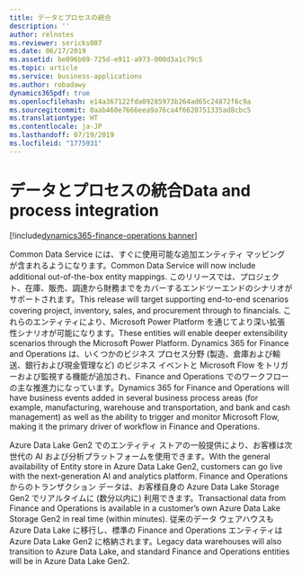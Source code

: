 ```yaml
---
title: データとプロセスの統合
description: ''
author: relnotes
ms.reviewer: sericks007
ms.date: 06/17/2019
ms.assetid: be096b69-725d-e911-a973-000d3a1c79c5
ms.topic: article
ms.service: business-applications
ms.author: robadawy
dynamics365pdf: true
ms.openlocfilehash: e14a367122fda09285973b264ad65c24872f6c9a
ms.sourcegitcommit: 0aab460e7666eea9a76ca4f6620751335ad8cbc5
ms.translationtype: HT
ms.contentlocale: ja-JP
ms.lasthandoff: 07/19/2019
ms.locfileid: "1775931"
---
```

# <a name="data-and-process-integration"></a><span data-ttu-id="380d5-102">データとプロセスの統合</span><span class="sxs-lookup"><span data-stu-id="380d5-102">Data and process integration</span></span>

[!include[dynamics365-finance-operations banner](../includes/dynamics365-finance-operations.md)]

<span data-ttu-id="380d5-103">Common Data Service には、すぐに使用可能な追加エンティティ マッピングが含まれるようになります。</span><span class="sxs-lookup"><span data-stu-id="380d5-103">Common Data Service will now include additional out-of-the-box entity mappings.</span></span> <span data-ttu-id="380d5-104">このリリースでは、プロジェクト、在庫、販売、調達から財務までをカバーするエンドツーエンドのシナリオがサポートされます。</span><span class="sxs-lookup"><span data-stu-id="380d5-104">This release will target supporting end-to-end scenarios covering project, inventory, sales, and procurement through to financials.</span></span> <span data-ttu-id="380d5-105">これらのエンティティにより、Microsoft Power Platform を通じてより深い拡張性シナリオが可能になります。</span><span class="sxs-lookup"><span data-stu-id="380d5-105">These entities will enable deeper extensibility scenarios through the Microsoft Power Platform.</span></span> <span data-ttu-id="380d5-106">Dynamics 365 for Finance and Operations は、いくつかのビジネス プロセス分野 (製造、倉庫および輸送、銀行および現金管理など) のビジネス イベントと Microsoft Flow をトリガーおよび監視する機能が追加され、Finance and Operations でのワークフローの主な推進力になっています。</span><span class="sxs-lookup"><span data-stu-id="380d5-106">Dynamics 365 for Finance and Operations will have business events added in several business process areas (for example, manufacturing, warehouse and transportation, and bank and cash management) as well as the ability to trigger and monitor Microsoft Flow, making it the primary driver of workflow in Finance and Operations.</span></span>

<span data-ttu-id="380d5-107">Azure Data Lake Gen2 でのエンティティ ストアの一般提供により、お客様は次世代の AI および分析プラットフォームを使用できます。</span><span class="sxs-lookup"><span data-stu-id="380d5-107">With the general availability of Entity store in Azure Data Lake Gen2, customers can go live with the next-generation AI and analytics platform.</span></span> <span data-ttu-id="380d5-108">Finance and Operations からのトランザクション データは、お客様自身の Azure Data Lake Storage Gen2 でリアルタイムに (数分以内に) 利用できます。</span><span class="sxs-lookup"><span data-stu-id="380d5-108">Transactional data from Finance and Operations is available in a customer’s own Azure Data Lake Storage Gen2 in real time (within minutes).</span></span> <span data-ttu-id="380d5-109">従来のデータ ウェアハウスも Azure Data Lake に移行し、標準の Finance and Operations エンティティは Azure Data Lake Gen2 に格納されます。</span><span class="sxs-lookup"><span data-stu-id="380d5-109">Legacy data warehouses will also transition to Azure Data Lake, and standard Finance and Operations entities will be in Azure Data Lake Gen2.</span></span> 
